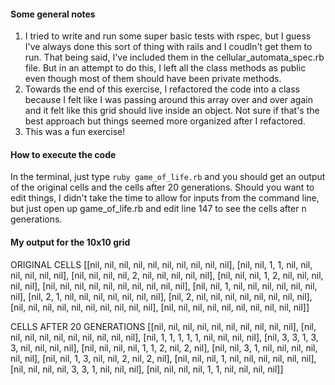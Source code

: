 #### Some general notes
1. I tried to write and run some super basic tests with rspec, but I guess I've always done this sort of thing with rails and I coudln't get them to run. That being said, I've included them in the cellular_automata_spec.rb file. But in an attempt to do this, I left all the class methods as public even though most of them should have been private methods. 
2. Towards the end of this exercise, I refactored the code into a class because I felt like I was passing around this array over and over again and it felt like this grid should live inside an object. Not sure if that's the best approach but things seemed more organized after I refactored. 
3. This was a fun exercise! 

#### How to execute the code 
In the terminal, just type `ruby game_of_life.rb` and you should get an output of the original cells and the cells after 20 generations. Should you want to edit things, I didn't take the time to allow for inputs from the command line, but just open up game_of_life.rb and edit line 147 to see the cells after n generations. 

#### My output for the 10x10 grid
ORIGINAL CELLS
[[nil, nil, nil, nil, nil, nil, nil, nil, nil, nil],
 [nil, nil, 1, 1, nil, nil, nil, nil, nil, nil],
 [nil, nil, nil, nil, 2, nil, nil, nil, nil, nil],
 [nil, nil, nil, 1, 2, nil, nil, nil, nil, nil],
 [nil, nil, nil, nil, nil, nil, nil, nil, nil, nil],
 [nil, nil, 1, nil, nil, nil, nil, nil, nil, nil],
 [nil, 2, 1, nil, nil, nil, nil, nil, nil, nil],
 [nil, 2, nil, nil, nil, nil, nil, nil, nil, nil],
 [nil, nil, nil, nil, nil, nil, nil, nil, nil, nil],
 [nil, nil, nil, nil, nil, nil, nil, nil, nil, nil]]

CELLS AFTER 20 GENERATIONS
[[nil, nil, nil, nil, nil, nil, nil, nil, nil, nil],
 [nil, nil, nil, nil, nil, nil, nil, nil, nil, nil],
 [nil, 1, 1, 1, 1, 1, nil, nil, nil, nil],
 [nil, 3, 3, 1, 3, 3, nil, nil, nil, nil],
 [nil, nil, nil, nil, 1, 1, 2, nil, 2, nil],
 [nil, nil, 3, 1, nil, nil, nil, nil, nil, nil],
 [nil, nil, 1, 3, nil, nil, 2, nil, 2, nil],
 [nil, nil, nil, 1, nil, nil, nil, nil, nil, nil],
 [nil, nil, nil, nil, 3, 3, 1, nil, nil, nil],
 [nil, nil, nil, nil, 1, 1, nil, nil, nil, nil]]
